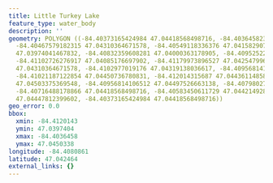 ```yaml
---
title: Little Turkey Lake
feature_type: water_body
description: ''
geometry: POLYGON ((-84.40373165424984 47.04418568498716, -84.40364582356166 47.04365929073171,
  -84.40467579182315 47.04310364671578, -84.40549118336376 47.04158290718409, -84.40699322041145
  47.03974041467832, -84.40832359608281 47.04000363178905, -84.40952522572148 47.0399451392102,
  -84.41102726276917 47.04085176697902, -84.41179973896527 47.04254799691257, -84.4112418394909
  47.04310364671578, -84.4102977019176 47.04319138036617, -84.40956814106512 47.0444488801671,
  -84.41021187122854 47.04450736780831, -84.412014315687 47.04436114858473, -84.41128475483454
  47.04503375369548, -84.40956814106512 47.04497526663138, -84.40798027332838 47.04450736780831,
  -84.40716488178866 47.04418568498716, -84.40583450611729 47.04421492896037, -84.40403206165973
  47.04447812399602, -84.40373165424984 47.04418568498716))
geo_error: 0.0
bbox:
  xmin: -84.4120143
  ymin: 47.0397404
  xmax: -84.4036458
  ymax: 47.0450338
longitude: -84.4080861
latitude: 47.042464
external_links: {}
---
```

